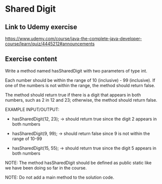 # Shared Digit

## Link to Udemy exercise

https://www.udemy.com/course/java-the-complete-java-developer-course/learn/quiz/4445212#announcements

## Exercise content

Write a method named hasSharedDigit with two parameters of type int. 

Each number should be within the range of 10 (inclusive) - 99 (inclusive). If one of the numbers is not within the range, the method should return false.

The method should return true if there is a digit that appears in both numbers, such as 2 in 12 and 23; otherwise, the method should return false.


EXAMPLE INPUT/OUTPUT:

* hasSharedDigit(12, 23); → should return true since the digit 2 appears in both numbers

* hasSharedDigit(9, 99); → should return false since 9 is not within the range of 10-99

* hasSharedDigit(15, 55); → should return true since the digit 5 appears in both numbers


NOTE: The method hasSharedDigit should be defined as public static like we have been doing so far in the course.

NOTE: Do not add a main method to the solution code.